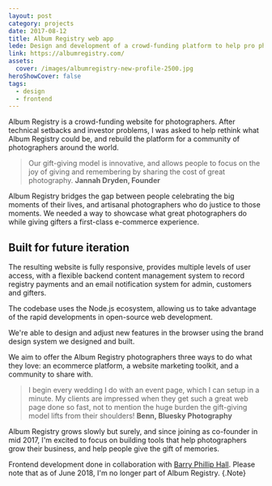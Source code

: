 ```yaml
---
layout: post
category: projects
date: 2017-08-12
title: Album Registry web app
lede: Design and development of a crowd-funding platform to help pro photographers grow their business.
link: https://albumregistry.com/
assets:
  cover: /images/albumregistry-new-profile-2500.jpg
heroShowCover: false
tags: 
  - design
  - frontend
---
```


Album Registry is a crowd-funding website for photographers. After technical setbacks and investor problems, I was asked to help rethink what Album Registry could be, and rebuild the platform for a community of photographers around the world.

> Our gift-giving model is innovative, and allows people to focus on the joy of giving and remembering by sharing the cost of great photography. **Jannah Dryden, Founder**

<Media frame ratio="1/1" image="/images/albumregistry-new-profile-2500.jpg"/>

Album Registry bridges the gap between people celebrating the big moments of their lives, and artisanal photographers who do justice to those moments. We needed a way to showcase what great photographers do while giving gifters a first-class e-commerce experience.

<MediaVideo frame src="287000708" ratio="1/1"/>

## Built for future iteration

The resulting website is fully responsive, provides multiple levels of user access, with a flexible backend content management system to record registry payments and an email notification system for admin, customers and gifters.

The codebase uses the Node.js ecosystem, allowing us to take advantage of the rapid developments in open-source web development.

We're able to design and adjust new features in the browser using the brand design system we designed and built.

<Media ratio="1288/2880" image="/images/albumregistry-mobile-screens-lg-dark.png" />

We aim to offer the Album Registry photographers three ways to do what they love: an ecommerce platform, a website marketing toolkit, and a community to share with.

> I begin every wedding I do with an event page, which I can setup in a minute. My clients are impressed when they get such a great web page done so fast, not to mention the huge burden the gift-giving model lifts from their shoulders! **Benn, Bluesky Photography**

<!-- <Media image="/images/albumregistry-moment.jpg" /> -->

Album Registry grows slowly but surely, and since joining as co-founder in mid 2017, I'm excited to focus on building tools that help photographers grow their business, and help people give the gift of memories.

Frontend development done in collaboration with [Barry Phillip Hall](https://github.com/BarryPH). Please note that as of June 2018, I'm no longer part of Album Registry. {.Note}

<PostButton link="https://albumregistry.com" label="Visit Album Registry" />

<script>
import Media from "../../src/components/Media";
import MediaVideo from "../../src/components/MediaVideo";
import PostButton from "../../src/components/PostButton";
export default {
  components: {
    Media,
    MediaVideo,
    PostButton
  }
}
</script>
